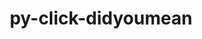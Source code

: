---
title: "py-click-didyoumean"
layout: cache
categories: [package, develop-2025-03-16]
meta: {"compilers": ["gcc@=7.5.0"], "num_specs": 1, "num_specs_by_stack": {"radiuss": 1, "root": 1}, "oss": ["ubuntu18.04"], "platforms": ["linux"], "stacks": ["radiuss", "root"], "targets": ["x86_64_v3"], "versions": ["0.0.3"]}
spec_details: [{"compiler": "gcc@=7.5.0", "hash": "hdxt5aimqyiggqcwes7crva4ymlaa4tx", "os": "ubuntu18.04", "platform": "linux", "size": "-", "stacks": ["radiuss", "root"], "target": "x86_64_v3", "variants": ["build_system=python_pip"], "versions": ["0.0.3"]}]
---